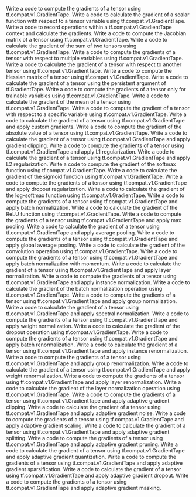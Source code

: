 Write a code to compute the gradients of a tensor using tf.compat.v1.GradientTape.
Write a code to calculate the gradient of a scalar function with respect to a tensor variable using tf.compat.v1.GradientTape.
Write a code to record operations within a tf.compat.v1.GradientTape context and calculate the gradients.
Write a code to compute the Jacobian matrix of a tensor using tf.compat.v1.GradientTape.
Write a code to calculate the gradient of the sum of two tensors using tf.compat.v1.GradientTape.
Write a code to compute the gradients of a tensor with respect to multiple variables using tf.compat.v1.GradientTape.
Write a code to calculate the gradient of a tensor with respect to another tensor using tf.compat.v1.GradientTape.
Write a code to compute the Hessian matrix of a tensor using tf.compat.v1.GradientTape.
Write a code to calculate the gradient of a tensor using the persistent argument of tf.GradientTape.
Write a code to compute the gradients of a tensor only for trainable variables using tf.compat.v1.GradientTape.
Write a code to calculate the gradient of the mean of a tensor using tf.compat.v1.GradientTape.
Write a code to compute the gradient of a tensor with respect to a specific variable using tf.compat.v1.GradientTape.
Write a code to calculate the gradient of a tensor using tf.compat.v1.GradientTape and apply custom gradients.
Write a code to compute the gradient of the absolute value of a tensor using tf.compat.v1.GradientTape.
Write a code to calculate the gradient of a tensor using tf.compat.v1.GradientTape and apply gradient clipping.
Write a code to compute the gradients of a tensor using tf.compat.v1.GradientTape and apply L1 regularization.
Write a code to calculate the gradient of a tensor using tf.compat.v1.GradientTape and apply L2 regularization.
Write a code to compute the gradient of the softmax function using tf.compat.v1.GradientTape.
Write a code to calculate the gradient of the sigmoid function using tf.compat.v1.GradientTape.
Write a code to compute the gradients of a tensor using tf.compat.v1.GradientTape and apply dropout regularization.
Write a code to calculate the gradient of the log-softmax function using tf.compat.v1.GradientTape.
Write a code to compute the gradients of a tensor using tf.compat.v1.GradientTape and apply batch normalization.
Write a code to calculate the gradient of the ReLU function using tf.compat.v1.GradientTape.
Write a code to compute the gradients of a tensor using tf.compat.v1.GradientTape and apply max pooling.
Write a code to calculate the gradient of a tensor using tf.compat.v1.GradientTape and apply average pooling.
Write a code to compute the gradients of a tensor using tf.compat.v1.GradientTape and apply global average pooling.
Write a code to calculate the gradient of the convolution operation using tf.compat.v1.GradientTape.
Write a code to compute the gradients of a tensor using tf.compat.v1.GradientTape and apply batch normalization with momentum.
Write a code to calculate the gradient of a tensor using tf.compat.v1.GradientTape and apply layer normalization.
Write a code to compute the gradients of a tensor using tf.compat.v1.GradientTape and apply instance normalization.
Write a code to calculate the gradient of the batch normalization operation using tf.compat.v1.GradientTape.
Write a code to compute the gradients of a tensor using tf.compat.v1.GradientTape and apply group normalization.
Write a code to calculate the gradient of a tensor using tf.compat.v1.GradientTape and apply spectral normalization.
Write a code to compute the gradients of a tensor using tf.compat.v1.GradientTape and apply weight normalization.
Write a code to calculate the gradient of the dropout operation using tf.compat.v1.GradientTape.
Write a code to compute the gradients of a tensor using tf.compat.v1.GradientTape and apply batch renormalization.
Write a code to calculate the gradient of a tensor using tf.compat.v1.GradientTape and apply instance renormalization.
Write a code to compute the gradients of a tensor using tf.compat.v1.GradientTape and apply group renormalization.
Write a code to calculate the gradient of a tensor using tf.compat.v1.GradientTape and apply weight renormalization.
Write a code to compute the gradients of a tensor using tf.compat.v1.GradientTape and apply layer renormalization.
Write a code to calculate the gradient of the layer normalization operation using tf.compat.v1.GradientTape.
Write a code to compute the gradients of a tensor using tf.compat.v1.GradientTape and apply adaptive gradient clipping.
Write a code to calculate the gradient of a tensor using tf.compat.v1.GradientTape and apply adaptive gradient noise.
Write a code to compute the gradients of a tensor using tf.compat.v1.GradientTape and apply adaptive gradient scaling.
Write a code to calculate the gradient of a tensor using tf.compat.v1.GradientTape and apply adaptive gradient splitting.
Write a code to compute the gradients of a tensor using tf.compat.v1.GradientTape and apply adaptive gradient pruning.
Write a code to calculate the gradient of a tensor using tf.compat.v1.GradientTape and apply adaptive gradient quantization.
Write a code to compute the gradients of a tensor using tf.compat.v1.GradientTape and apply adaptive gradient sparsification.
Write a code to calculate the gradient of a tensor using tf.compat.v1.GradientTape and apply adaptive gradient dropout.
Write a code to compute the gradients of a tensor using tf.compat.v1.GradientTape and apply adaptive gradient masking.